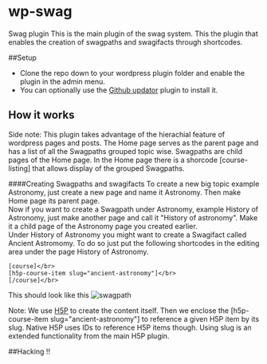 # wp-swag
Swag plugin
This is the main plugin of the swag system. This the plugin that enables the creation of swagpaths and swagifacts through shortcodes.

##Setup
* Clone the repo down to your wordpress plugin folder and enable the plugin in the admin menu.
* You can optionally use the [Github updator](https://github.com/afragen/github-updater) plugin to install it.


## How it works
Side note: This plugin takes advantage of the hierachial feature of wordpress pages and posts. The Home page serves as the parent page and has a list of all the Swagpaths grouped topic wise. Swagpaths are child pages of the Home page. In the Home page there is a shorcode [course-listing] that allows display of the grouped Swagpaths. 

####Creating Swagpaths and swagifacts
To create a new big topic example Astronomy, just create a new page and name it Astronomy. Then make Home page its parent page.</br> 
Now if you want to create a Swagpath under Astronomy, example History of Astronomy, just make another page and call it "History of astronomy". Make it a child page of the Astronomy page you created earlier. </br>
Under History of Astronomy you might want to create a Swagifact called Ancient Astromomy. To do so just put the following shortcodes in the editing area under the page History of Astronomy. 

```
[course]</br>
[h5p-course-item slug="ancient-astronomy"]</br>
[/course]</br>
```
This should look like this
![swagpath]()	

Note: We use [H5P]() to create the content itself. Then we enclose the [h5p-course-item slug="ancient-astronomy"] to reference a given H5P item by its slug. Native H5P uses IDs to reference H5P items though. Using slug is an extended functionality from the main H5P plugin.

##Hacking !!
